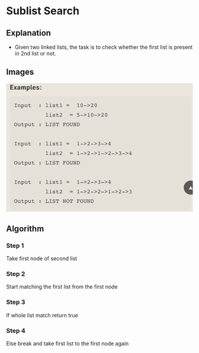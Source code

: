 # Sublist Search

## Explanation
* Given two linked lists, the task is to check whether the first list is present in 2nd list or not.

## Images
![Sublist Search](./assets/sublist_seach.png)

## Algorithm

### Step 1
Take first node of second list

### Step 2
Start matching the first list from the first node

### Step 3
If whole list match return true

### Step 4
Else break and take first list to the first node again
